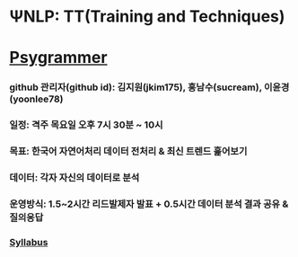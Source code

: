 # ΨNLP: TT(Training and Techniques)	<br>
# [Psygrammer](https://www.facebook.com/groups/psygrammer)
### github 관리자(github id): 김지원(jkim175), 홍남수(sucream), 이윤경(yoonlee78)<br>
### 일정: 격주 목요일 오후 7시 30분 ~ 10시	<br>
### 목표: 한국어 자연어처리 데이터 전처리 & 최신 트렌드 훑어보기	<br>
### 데이터: 각자 자신의 데이터로 분석	<br>
### 운영방식: 1.5~2시간 리드발제자 발표 + 0.5시간 데이터 분석 결과 공유 & 질의응답	<br>
### [Syllabus](https://docs.google.com/spreadsheets/d/1IxEt-xPw8HMBiczEExhm2ziyaKbVv71XyBKS1oeD0mw/edit?ts=5cf22fa7#gid=0) <br>

